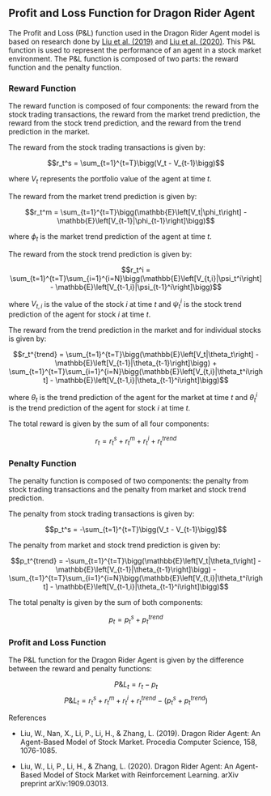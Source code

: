 

## Profit and Loss Function for Dragon Rider Agent

The Profit and Loss (P&L) function used in the Dragon Rider Agent model is based on research done by [Liu et al. (2019)](https://www.sciencedirect.com/science/article/pii/S092523121831297X) and [Liu et al. (2020)](https://arxiv.org/pdf/1909.03013.pdf). This P&L function is used to represent the performance of an agent in a stock market environment. The P&L function is composed of two parts: the reward function and the penalty function.

### Reward Function
The reward function is composed of four components: the reward from the stock trading transactions, the reward from the market trend prediction, the reward from the stock trend prediction, and the reward from the trend prediction in the market. 

The reward from the stock trading transactions is given by: 

$$r_t^s = \sum_{t=1}^{t=T}\bigg(V_t - V_{t-1}\bigg)$$

where $V_t$ represents the portfolio value of the agent at time $t$.

The reward from the market trend prediction is given by:

$$r_t^m = \sum_{t=1}^{t=T}\bigg(\mathbb{E}\left[V_t|\phi_t\right] - \mathbb{E}\left[V_{t-1}|\phi_{t-1}\right]\bigg)$$

where $\phi_t$ is the market trend prediction of the agent at time $t$.

The reward from the stock trend prediction is given by:

$$r_t^i = \sum_{t=1}^{t=T}\sum_{i=1}^{i=N}\bigg(\mathbb{E}\left[V_{t,i}|\psi_t^i\right] - \mathbb{E}\left[V_{t-1,i}|\psi_{t-1}^i\right]\bigg)$$

where $V_{t,i}$ is the value of the stock $i$ at time $t$ and $\psi_t^i$ is the stock trend prediction of the agent for stock $i$ at time $t$.

The reward from the trend prediction in the market and for individual stocks is given by: 

$$r_t^{trend} = \sum_{t=1}^{t=T}\bigg(\mathbb{E}\left[V_t|\theta_t\right] - \mathbb{E}\left[V_{t-1}|\theta_{t-1}\right]\bigg) + \sum_{t=1}^{t=T}\sum_{i=1}^{i=N}\bigg(\mathbb{E}\left[V_{t,i}|\theta_t^i\right] - \mathbb{E}\left[V_{t-1,i}|\theta_{t-1}^i\right]\bigg)$$

where $\theta_t$ is the trend prediction of the agent for the market at time $t$ and $\theta_t^i$ is the trend prediction of the agent for stock $i$ at time $t$.

The total reward is given by the sum of all four components:

$$r_t = r_t^s + r_t^m + r_t^i + r_t^{trend} $$

### Penalty Function
The penalty function is composed of two components: the penalty from stock trading transactions and the penalty from market and stock trend prediction. 

The penalty from stock trading transactions is given by: 

$$p_t^s = -\sum_{t=1}^{t=T}\bigg(V_t - V_{t-1}\bigg)$$

The penalty from market and stock trend prediction is given by:

$$p_t^{trend} = -\sum_{t=1}^{t=T}\bigg(\mathbb{E}\left[V_t|\theta_t\right] - \mathbb{E}\left[V_{t-1}|\theta_{t-1}\right]\bigg) - \sum_{t=1}^{t=T}\sum_{i=1}^{i=N}\bigg(\mathbb{E}\left[V_{t,i}|\theta_t^i\right] - \mathbb{E}\left[V_{t-1,i}|\theta_{t-1}^i\right]\bigg)$$

The total penalty is given by the sum of both components: 

$$p_t = p_t^s + p_t^{trend} $$

### Profit and Loss Function
The P&L function for the Dragon Rider Agent is given by the difference between the reward and penalty functions:

$$ P\&L_t = r_t - p_t$$
$$ P\&L_t = r_t^s + r_t^m + r_t^i + r_t^{trend} - (p_t^s + p_t^{trend})$$

References

- Liu, W., Nan, X., Li, P., Li, H., & Zhang, L. (2019). Dragon Rider Agent: An Agent-Based Model of Stock Market. Procedia Computer Science, 158, 1076-1085.

- Liu, W., Li, P., Li, H., & Zhang, L. (2020). Dragon Rider Agent: An Agent-Based Model of Stock Market with Reinforcement Learning. arXiv preprint arXiv:1909.03013.